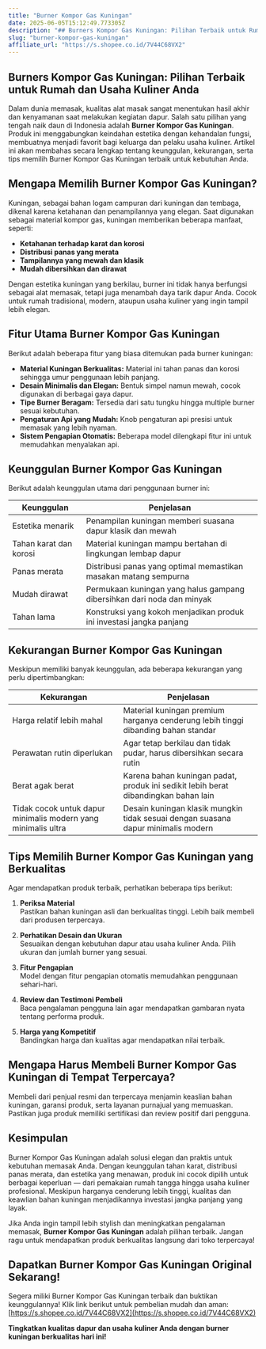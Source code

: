 ```yaml
---
title: "Burner Kompor Gas Kuningan"
date: 2025-06-05T15:12:49.773305Z
description: "## Burners Kompor Gas Kuningan: Pilihan Terbaik untuk Rumah dan Usaha Kuliner Anda..."
slug: "burner-kompor-gas-kuningan"
affiliate_url: "https://s.shopee.co.id/7V44C68VX2"
---
```

## Burners Kompor Gas Kuningan: Pilihan Terbaik untuk Rumah dan Usaha Kuliner Anda

Dalam dunia memasak, kualitas alat masak sangat menentukan hasil akhir dan kenyamanan saat melakukan kegiatan dapur. Salah satu pilihan yang tengah naik daun di Indonesia adalah **Burner Kompor Gas Kuningan**. Produk ini menggabungkan keindahan estetika dengan kehandalan fungsi, membuatnya menjadi favorit bagi keluarga dan pelaku usaha kuliner. Artikel ini akan membahas secara lengkap tentang keunggulan, kekurangan, serta tips memilih Burner Kompor Gas Kuningan terbaik untuk kebutuhan Anda.

## Mengapa Memilih Burner Kompor Gas Kuningan?

Kuningan, sebagai bahan logam campuran dari kuningan dan tembaga, dikenal karena ketahanan dan penampilannya yang elegan. Saat digunakan sebagai material kompor gas, kuningan memberikan beberapa manfaat, seperti:

- **Ketahanan terhadap karat dan korosi**  
- **Distribusi panas yang merata**  
- **Tampilannya yang mewah dan klasik**  
- **Mudah dibersihkan dan dirawat**

Dengan estetika kuningan yang berkilau, burner ini tidak hanya berfungsi sebagai alat memasak, tetapi juga menambah daya tarik dapur Anda. Cocok untuk rumah tradisional, modern, ataupun usaha kuliner yang ingin tampil lebih elegan.

## Fitur Utama Burner Kompor Gas Kuningan

Berikut adalah beberapa fitur yang biasa ditemukan pada burner kuningan:

- **Material Kuningan Berkualitas:** Material ini tahan panas dan korosi sehingga umur penggunaan lebih panjang.
- **Desain Minimalis dan Elegan:** Bentuk simpel namun mewah, cocok digunakan di berbagai gaya dapur.
- **Tipe Burner Beragam:** Tersedia dari satu tungku hingga multiple burner sesuai kebutuhan.
- **Pengaturan Api yang Mudah:** Knob pengaturan api presisi untuk memasak yang lebih nyaman.
- **Sistem Pengapian Otomatis:** Beberapa model dilengkapi fitur ini untuk memudahkan menyalakan api.

## Keunggulan Burner Kompor Gas Kuningan

Berikut adalah keunggulan utama dari penggunaan burner ini:

| Keunggulan | Penjelasan |
|--------------|--------------|
| Estetika menarik | Penampilan kuningan memberi suasana dapur klasik dan mewah |
| Tahan karat dan korosi | Material kuningan mampu bertahan di lingkungan lembap dapur |
| Panas merata | Distribusi panas yang optimal memastikan masakan matang sempurna |
| Mudah dirawat | Permukaan kuningan yang halus gampang dibersihkan dari noda dan minyak |
| Tahan lama | Konstruksi yang kokoh menjadikan produk ini investasi jangka panjang |

## Kekurangan Burner Kompor Gas Kuningan

Meskipun memiliki banyak keunggulan, ada beberapa kekurangan yang perlu dipertimbangkan:

| Kekurangan | Penjelasan |
|--------------|--------------|
| Harga relatif lebih mahal | Material kuningan premium harganya cenderung lebih tinggi dibanding bahan standar |
| Perawatan rutin diperlukan | Agar tetap berkilau dan tidak pudar, harus dibersihkan secara rutin |
| Berat agak berat | Karena bahan kuningan padat, produk ini sedikit lebih berat dibandingkan bahan lain |
| Tidak cocok untuk dapur minimalis modern yang minimalis ultra | Desain kuningan klasik mungkin tidak sesuai dengan suasana dapur minimalis modern |

## Tips Memilih Burner Kompor Gas Kuningan yang Berkualitas

Agar mendapatkan produk terbaik, perhatikan beberapa tips berikut:

1. **Periksa Material**  
Pastikan bahan kuningan asli dan berkualitas tinggi. Lebih baik membeli dari produsen terpercaya.

2. **Perhatikan Desain dan Ukuran**  
Sesuaikan dengan kebutuhan dapur atau usaha kuliner Anda. Pilih ukuran dan jumlah burner yang sesuai.

3. **Fitur Pengapian**  
Model dengan fitur pengapian otomatis memudahkan penggunaan sehari-hari.

4. **Review dan Testimoni Pembeli**  
Baca pengalaman pengguna lain agar mendapatkan gambaran nyata tentang performa produk.

5. **Harga yang Kompetitif**  
Bandingkan harga dan kualitas agar mendapatkan nilai terbaik.

## Mengapa Harus Membeli Burner Kompor Gas Kuningan di Tempat Terpercaya?

Membeli dari penjual resmi dan terpercaya menjamin keaslian bahan kuningan, garansi produk, serta layanan purnajual yang memuaskan. Pastikan juga produk memiliki sertifikasi dan review positif dari pengguna.

## Kesimpulan

Burner Kompor Gas Kuningan adalah solusi elegan dan praktis untuk kebutuhan memasak Anda. Dengan keunggulan tahan karat, distribusi panas merata, dan estetika yang menawan, produk ini cocok dipilih untuk berbagai keperluan — dari pemakaian rumah tangga hingga usaha kuliner profesional. Meskipun harganya cenderung lebih tinggi, kualitas dan keawlian bahan kuningan menjadikannya investasi jangka panjang yang layak.

Jika Anda ingin tampil lebih stylish dan meningkatkan pengalaman memasak, **Burner Kompor Gas Kuningan** adalah pilihan terbaik. Jangan ragu untuk mendapatkan produk berkualitas langsung dari toko terpercaya!

## Dapatkan Burner Kompor Gas Kuningan Original Sekarang!

Segera miliki Burner Kompor Gas Kuningan terbaik dan buktikan keunggulannya! Klik link berikut untuk pembelian mudah dan aman:  
[https://s.shopee.co.id/7V44C68VX2](https://s.shopee.co.id/7V44C68VX2)

**Tingkatkan kualitas dapur dan usaha kuliner Anda dengan burner kuningan berkualitas hari ini!**
